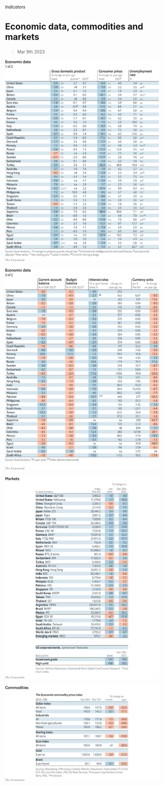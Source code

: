 ###### Indicators

# Economic data, commodities and markets 

#####  

> Mar 9th 2023 

![image](images/20230311_INT101.png) 


![image](images/20230311_INT102.png) 


![image](images/20230311_INT201.png) 


![image](images/20230311_INT401.png) 



